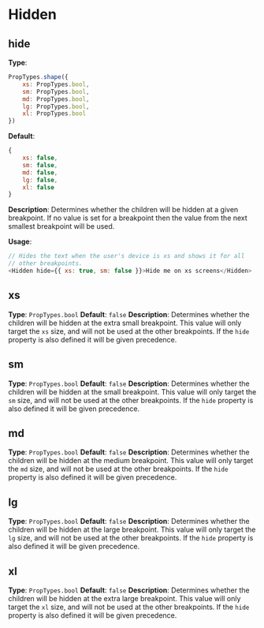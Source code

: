 # Hidden

## hide

**Type**:

```Javascript
PropTypes.shape({
    xs: PropTypes.bool,
    sm: PropTypes.bool,
    md: PropTypes.bool,
    lg: PropTypes.bool,
    xl: PropTypes.bool
})
```

**Default**:

```Javascript
{
    xs: false,
    sm: false,
    md: false,
    lg: false,
    xl: false
}
```

**Description**: Determines whether the children will be hidden at a given
breakpoint. If no value is set for a breakpoint then the value from the
next smallest breakpoint will be used.

**Usage**:

```Javascript
// Hides the text when the user's device is xs and shows it for all
// other breakpoints.
<Hidden hide={{ xs: true, sm: false }}>Hide me on xs screens</Hidden>
```

## xs

**Type**: `PropTypes.bool`
**Default**: `false`
**Description**: Determines whether the children will be hidden at the
extra small breakpoint. This value will only target the `xs` size, and
will not be used at the other breakpoints. If the `hide` property is
also defined it will be given precedence.

## sm

**Type**: `PropTypes.bool`
**Default**: `false`
**Description**: Determines whether the children will be hidden at the
small breakpoint. This value will only target the `sm` size, and will
not be used at the other breakpoints. If the `hide` property is also
defined it will be given precedence.

## md

**Type**: `PropTypes.bool`
**Default**: `false`
**Description**: Determines whether the children will be hidden at the
medium breakpoint. This value will only target the `md` size, and
will not be used at the other breakpoints. If the `hide` property is
also defined it will be given precedence.

## lg

**Type**: `PropTypes.bool`
**Default**: `false`
**Description**: Determines whether the children will be hidden at the
large breakpoint. This value will only target the `lg` size, and
will not be used at the other breakpoints. If the `hide` property is
also defined it will be given precedence.

## xl

**Type**: `PropTypes.bool`
**Default**: `false`
**Description**: Determines whether the children will be hidden at the
extra large breakpoint. This value will only target the `xl` size, and
will not be used at the other breakpoints. If the `hide` property is
also defined it will be given precedence.
